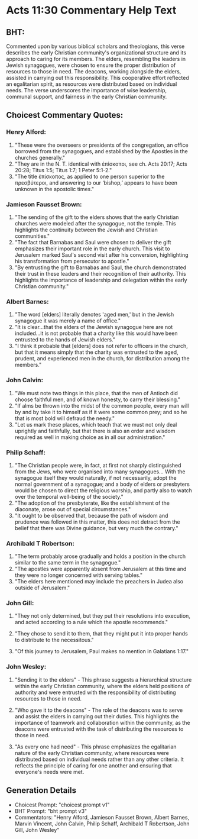 # Acts 11:30 Commentary Help Text

## BHT:
Commented upon by various biblical scholars and theologians, this verse describes the early Christian community's organizational structure and its approach to caring for its members. The elders, resembling the leaders in Jewish synagogues, were chosen to ensure the proper distribution of resources to those in need. The deacons, working alongside the elders, assisted in carrying out this responsibility. This cooperative effort reflected an egalitarian spirit, as resources were distributed based on individual needs. The verse underscores the importance of wise leadership, communal support, and fairness in the early Christian community.

## Choicest Commentary Quotes:
### Henry Alford:
1. "These were the overseers or presidents of the congregation, an office borrowed from the synagogues, and established by the Apostles in the churches generally."
2. "They are in the N. T. identical with ἐπίσκοποι, see ch. Acts 20:17; Acts 20:28; Titus 1:5; Titus 1:7; 1 Peter 5:1-2."
3. "The title ἐπίσκοπος, as applied to one person superior to the πρεσβύτεροι, and answering to our ‘bishop,’ appears to have been unknown in the apostolic times."

### Jamieson Fausset Brown:
1. "The sending of the gift to the elders shows that the early Christian churches were modeled after the synagogue, not the temple. This highlights the continuity between the Jewish and Christian communities."
2. "The fact that Barnabas and Saul were chosen to deliver the gift emphasizes their important role in the early church. This visit to Jerusalem marked Saul's second visit after his conversion, highlighting his transformation from persecutor to apostle."
3. "By entrusting the gift to Barnabas and Saul, the church demonstrated their trust in these leaders and their recognition of their authority. This highlights the importance of leadership and delegation within the early Christian community."

### Albert Barnes:
1. "The word [elders] literally denotes 'aged men,' but in the Jewish synagogue it was merely a name of office."
2. "It is clear...that the elders of the Jewish synagogue here are not included...it is not probable that a charity like this would have been entrusted to the hands of Jewish elders."
3. "I think it probable that [elders] does not refer to officers in the church, but that it means simply that the charity was entrusted to the aged, prudent, and experienced men in the church, for distribution among the members."

### John Calvin:
1. "We must note two things in this place, that the men of Antioch did choose faithful men, and of known honesty, to carry their blessing."
2. "If alms be thrown into the midst of the common people, every man will by and by take it to himself as if it were some common prey; and so he that is most bold will defraud the needy."
3. "Let us mark these places, which teach that we must not only deal uprightly and faithfully, but that there is also an order and wisdom required as well in making choice as in all our administration."

### Philip Schaff:
1. "The Christian people were, in fact, at first not sharply distinguished from the Jews, who were organised into many synagogues... With the synagogue itself they would naturally, if not necessarily, adopt the normal government of a synagogue; and a body of elders or presbyters would be chosen to direct the religious worship, and partly also to watch over the temporal well-being of the society."
2. "The adoption of the presbyterate, like the establishment of the diaconate, arose out of special circumstances."
3. "It ought to be observed that, because the path of wisdom and prudence was followed in this matter, this does not detract from the belief that there was Divine guidance, but very much the contrary."

### Archibald T Robertson:
1. "The term probably arose gradually and holds a position in the church similar to the same term in the synagogue."
2. "The apostles were apparently absent from Jerusalem at this time and they were no longer concerned with serving tables."
3. "The elders here mentioned may include the preachers in Judea also outside of Jerusalem."

### John Gill:
1. "They not only determined, but they put their resolutions into execution, and acted according to a rule which the apostle recommends." 

2. "They chose to send it to them, that they might put it into proper hands to distribute to the necessitous." 

3. "Of this journey to Jerusalem, Paul makes no mention in Galatians 1:17."

### John Wesley:
1. "Sending it to the elders" - This phrase suggests a hierarchical structure within the early Christian community, where the elders held positions of authority and were entrusted with the responsibility of distributing resources to those in need.

2. "Who gave it to the deacons" - The role of the deacons was to serve and assist the elders in carrying out their duties. This highlights the importance of teamwork and collaboration within the community, as the deacons were entrusted with the task of distributing the resources to those in need.

3. "As every one had need" - This phrase emphasizes the egalitarian nature of the early Christian community, where resources were distributed based on individual needs rather than any other criteria. It reflects the principle of caring for one another and ensuring that everyone's needs were met.


## Generation Details
- Choicest Prompt: "choicest prompt v1"
- BHT Prompt: "bht prompt v3"
- Commentators: "Henry Alford, Jamieson Fausset Brown, Albert Barnes, Marvin Vincent, John Calvin, Philip Schaff, Archibald T Robertson, John Gill, John Wesley"
